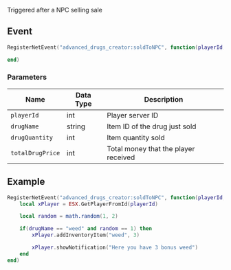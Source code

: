 Triggered after a NPC selling sale

## Event
``` lua
RegisterNetEvent("advanced_drugs_creator:soldToNPC", function(playerId, drugName, drugQuantity, totalDrugPrice)

end)
```

### Parameters

| Name              | Data Type | Description                 |
| -                 | -         | -                             |
| `playerId`         | int    | Player server ID |
| `drugName`         | string    | Item ID of the drug just sold |
| `drugQuantity`         | int    | Item quantity sold |
| `totalDrugPrice`         | int    | Total money that the player received |

## Example
``` lua
RegisterNetEvent("advanced_drugs_creator:soldToNPC", function(playerId, drugName, drugQuantity, totalDrugPrice)
    local xPlayer = ESX.GetPlayerFromId(playerId)

    local random = math.random(1, 2)

    if(drugName == "weed" and random == 1) then
        xPlayer.addInventoryItem("weed", 3)

        xPlayer.showNotification("Here you have 3 bonus weed")
    end
end)
```